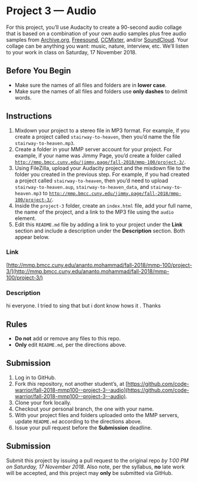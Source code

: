 # Project 3 — Audio
For this project, you’ll use Audacity to create a 90-second audio collage that is based on a combination of your own audio samples plus free audio samples from [Archive.org](https://archive.org/details/audio), [Freesound](https://freesound.org), [CCMixter](http://ccmixter.org), and/or [SoundCloud](https://soundcloud.com/search/sounds?filter.license=to_modify_commercially). Your collage can be anything you want: music, nature, interview, etc. We’ll listen to your work in class on Saturday, 17 November 2018.

## Before You Begin
* Make sure the names of all files and folders are in **lower case**.  
* Make sure the names of all files and folders use **only dashes** to delimit words.  

## Instructions
1. Mixdown your project to a stereo file in MP3 format. For example, if you create a project called `stairway-to-heaven`, then you’d name the file `stairway-to-heaven.mp3`.
2. Create a folder in your MMP server account for your project. For example, if your name was Jimmy Page, you’d create a folder called [`http://mmp.bmcc.cuny.edu/jimmy.page/fall-2018/mmp-100/project-3/`](http://mmp.bmcc.cuny.edu/jimmy.page/fall-2018/mmp-100/project-3/).
3. Using FileZilla, upload your Audacity project and the mixdown file to the folder you created in the previous step. For example, if you had created a project called `stairway-to-heaven`, then you’d need to upload `stairway-to-heaven.aup`, `stairway-to-heaven_data`, and `stairway-to-heaven.mp3` to [`http://mmp.bmcc.cuny.edu/jimmy.page/fall-2018/mmp-100/project-3/`](http://mmp.bmcc.cuny.edu/jimmy.page/fall-2018/mmp-100/project-3/).
4. Inside the `project-3` folder, create an `index.html` file, add your full name, the name of the project, and a link to the MP3 file using the `audio` element.
5. Edit this `README.md` file by adding a link to your project under the **Link** section and include a description under the **Description** section. Both appear below.

### Link
[http://mmp.bmcc.cuny.edu/ananto.mohammad/fall-2018/mmp-100/project-3/](http://mmp.bmcc.cuny.edu/ananto.mohammad/fall-2018/mmp-100/project-3/)

### Description
hi everyone. I tried to sing that but i dont know hows it . Thanks

## Rules
* **Do not** add or remove any files to this repo.
* **Only** edit `README.md`, per the directions above.

## Submission
1. Log in to GitHub.
2. Fork *this* repository, not another student’s, at [https://github.com/code-warrior/fall-2018-mmp100--project-3--audio](https://github.com/code-warrior/fall-2018-mmp100--project-3--audio).
3. Clone your fork locally.
4. Checkout your personal branch, the one with your name.
5. With your project files and folders uploaded onto the MMP servers, update `README.md` according to the directions above.
6. Issue your pull request before the **Submission** deadline.

## Submission
Submit this project by issuing a pull request to the original repo *by 1:00 PM on Saturday, 17 November 2018*. Also note, per the syllabus, **no** late work will be accepted, and this project may **only** be submitted via GitHub.
